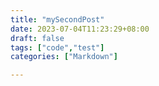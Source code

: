 ```yaml
---
title: "mySecondPost"
date: 2023-07-04T11:23:29+08:00
draft: false
tags: ["code","test"]
categories: ["Markdown"]

---
```


